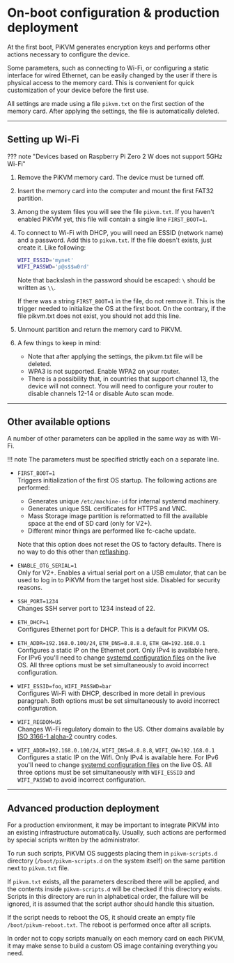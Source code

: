 # On-boot configuration & production deployment

At the first boot, PiKVM generates encryption keys and performs other actions necessary to configure the device.

Some parameters, such as connecting to Wi-Fi, or configuring a static interface for wired Ethernet,
can be easily changed by the user if there is physical access to the memory card.
This is convenient for quick customization of your device before the first use.

All settings are made using a file `pikvm.txt` on the first section of the memory card.
After applying the settings, the file is automatically deleted.


-----
## Setting up Wi-Fi

??? note "Devices based on Raspberry Pi Zero 2 W does not support 5GHz Wi-Fi"

1. Remove the PiKVM memory card. The device must be turned off.

2. Insert the memory card into the computer and mount the first FAT32 partition.

3. Among the system files you will see the file `pikvm.txt`.
    If you haven't enabled PiKVM yet, this file will contain a single line `FIRST_BOOT=1`.

4. To connect to Wi-Fi with DHCP, you will need an ESSID (network name) and a password. Add this to `pikvm.txt`.
    If the file doesn't exists, just create it. Like following:

    ```bash
    WIFI_ESSID='mynet'
    WIFI_PASSWD='p@s$$w0rd'
    ```

    Note that backslash in the password should be escaped: `\` should be written as `\\`.

    If there was a string `FIRST_BOOT=1` in the file, do not remove it.
    This is the trigger needed to initialize the OS at the first boot.
    On the contrary, if the file pikvm.txt does not exist, you should not add this line.
   
5. Unmount partition and return the memory card to PiKVM.

6. A few things to keep in mind:
    * Note that after applying the settings, the pikvm.txt file will be deleted.
    * WPA3 is not supported. Enable WPA2 on your router.
    * There is a possibility that, in countries that support channel 13, the device will not connect.
        You will need to configure your router to disable channels 12-14 or disable Auto scan mode.


-----
## Other available options

A number of other parameters can be applied in the same way as with Wi-Fi.

!!! note
    The parameters must be specified strictly each on a separate line.

* `FIRST_BOOT=1`<br>
    Triggers initialization of the first OS startup. The following actions are performed:

    * Generates unique `/etc/machine-id` for internal systemd machinery.
    * Generates unique SSL certificates for HTTPS and VNC.
    * Mass Storage image partition is reformatted to fill the available space at the end of SD card (only for V2+).
    * Different minor things are performed like fc-cache update.

    Note that this option does not reset the OS to factory defaults.
    There is no way to do this other than [reflashing](flashing_os.md).

* `ENABLE_OTG_SERIAL=1`<br>
    Only for V2+. Enables a virtual serial port on a USB emulator, that can be used to log in
    to PiKVM from the target host side. Disabled for security reasons.

* `SSH_PORT=1234`<br>
    Changes SSH server port to 1234 instead of 22.

* `ETH_DHCP=1`<br>
    Configures Ethernet port for DHCP. This is a default for PiKVM OS.

* `ETH_ADDR=192.168.0.100/24`, `ETH_DNS=8.8.8.8`, `ETH_GW=192.168.0.1`<br>
    Configures a static IP on the Ethernet port. Only IPv4 is available here. For IPv6 you'll need to change
    [systemd configuration files](https://wiki.archlinux.org/title/systemd-networkd) on the live OS.
    All three options must be set simultaneously to avoid incorrect configuration.

* `WIFI_ESSID=foo`, `WIFI_PASSWD=bar`<br>
    Configures Wi-Fi with DHCP, described in more detail in previous paragrpah.
    Both options must be set simultaneously to avoid incorrect configuration.

* `WIFI_REGDOM=US`<br>
    Changes Wi-Fi regulatory domain to the US. Other domains available by
    [ISO 3166-1 alpha-2](https://en.wikipedia.org/wiki/ISO_3166-1_alpha-2) country codes.

* `WIFI_ADDR=192.168.0.100/24`, `WIFI_DNS=8.8.8.8`, `WIFI_GW=192.168.0.1`<br>
    Configures a static IP on the Wifi. Only IPv4 is available here. For IPv6 you'll need to change
    [systemd configuration files](https://wiki.archlinux.org/title/systemd-networkd) on the live OS.
    All three options must be set simultaneously with `WIFI_ESSID` and `WIFI_PASSWD` to avoid incorrect configuration.


-----
## Advanced production deployment

For a production environment, it may be important to integrate PiKVM into an existing infrastructure automatically.
Usually, such actions are performed by special scripts written by the administrator.

To run such scripts, PiKVM OS suggests placing them in `pikvm-scripts.d` directory (`/boot/pikvm-scripts.d` on the system itself)
on the same partition next to `pikvm.txt` file.

If `pikvm.txt` exists, all the parameters described there will be applied, and the contents inside `pikvm-scripts.d`
will be checked if this directory exists. Scripts in this directory are run in alphabetical order,
the failure will be ignored, it is assumed that the script author should handle this situation.

If the script needs to reboot the OS, it should create an empty file `/boot/pikvm-reboot.txt`.
The reboot is performed once after all scripts.

In order not to copy scripts manually on each memory card on each PiKVM, it may make sense to build
a custom OS image containing everything you need.
